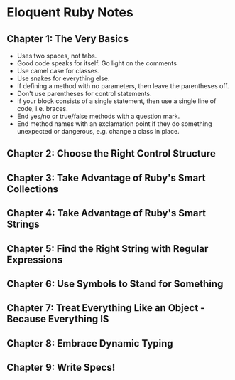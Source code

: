 # Eloquent Ruby Notes

## Chapter 1: The Very Basics

* Uses two spaces, not tabs. 
* Good code speaks for itself. Go light on the comments
* Use camel case for classes.
* Use snakes for everything else.
* If defining a method with no parameters, then leave the parentheses off.
* Don't use parentheses for control statements.
* If your block consists of a single statement, then use a single line of code, i.e. braces.
* End yes/no or true/false methods with a question mark.
* End method names with an exclamation point if they do something unexpected or dangerous, e.g. change a class in place. 

## Chapter 2: Choose the Right Control Structure 

## Chapter 3: Take Advantage of Ruby's Smart Collections 

## Chapter 4: Take Advantage of Ruby's Smart Strings

## Chapter 5: Find the Right String with Regular Expressions

## Chapter 6: Use Symbols to Stand for Something 

## Chapter 7: Treat Everything Like an Object - Because Everything IS

## Chapter 8: Embrace Dynamic Typing 

## Chapter 9: Write Specs!
